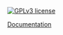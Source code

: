 [![GPLv3 license](https://img.shields.io/badge/License-GPLv3-blue.svg)](http://perso.crans.org/besson/LICENSE.html)

[Documentation](https://groovestomp.github.io/3dsw)